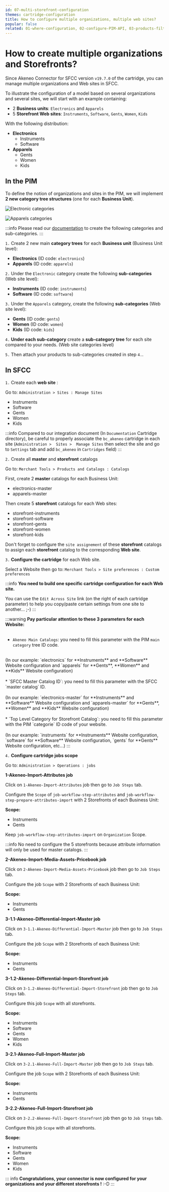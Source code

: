 ```yaml
---
id: 07-multi-storefront-configuration
themes: cartridge-configuration
title: How to configure multiple organizations, multiple web sites?
popular: false
related: 01-where-configuration, 02-configure-PIM-API, 03-products-filter-configuration, 04-import-images-configuration, 05-mapping-configuration, 06-categories-configuration
---
```


# How to create multiple organizations and Storefronts?

Since Akeneo Connector for SFCC version `v19.7.0` of the cartridge, you can manage multiple organizations and Web sites in SFCC.

To illustrate the configuration of a model based on several organizations and several sites, we will start with an example containing:

- 2 **Business units**: `Electronics` and `Apparels`
- 5 **Storefront Web sites**: `Instruments`, `Software`, `Gents`, `Women`, `Kids`

With the following distribution:

* **Electronics**
  * Instruments
  * Software
* **Apparels**
  * Gents
  * Women
  * Kids

## In the PIM

To define the notion of organizations and sites in the PIM, we will implement **2 new category tree structures** (one for each **Business Unit**).

![Electronic categories](../img/sfcc-cartridge-cat2.png)

![Apparels categories](../img/sfcc-cartridge-cat1.png)

:::info
Please read our [documentation](/pim/v3/articles/what-is-a-category.html#how-to-create-a-new-category) to create the following categories and sub-categories.
:::

`1.` Create 2 new main **category trees** for each **Business unit** (Business Unit level):

* **Electronics** (ID code: `electronics`)
* **Apparels** (ID code: `apparels`)

`2.` Under the `Electronic` category create the following **sub-categories** (Web site level):

* **Instruments** (ID code: `instruments`)
* **Software** (ID code: `software`)

`3.` Under the `Apparels` category, create the following **sub-categories** (Web site level):

* **Gents** (ID code: `gents`)
* **Women** (ID code: `women`)
* **Kids** (ID code: `kids`)

`4.` **Under each sub-category** create a **sub-category tree** for each site compared to your needs. (Web site categories level)

`5.` Then attach your products to sub-categories created in step `4.`.

## In SFCC

`1.` Create each **web site** :

Go to: `Administration > Sites : Manage Sites`

* Instruments
* Software
* Gents
* Women
* Kids

:::info
Compared to our integration document (In `Documentation` Cartridge directory), be careful to properly associate the `bc_akeneo` cartridge in each site (`Administration >  Sites >  Manage Sites` then select the site and go to `Settings` tab and add `bc_akeneo` in `Cartridges` field)
:::

`2.` Create all **master** and **storefront** catalogs

Go to: `Merchant Tools > Products and Catalogs : Catalogs`

First, create 2 **master** catalogs for each Business Unit:
* electronics-master
* apparels-master

Then create 5 **storefront** catalogs for each Web sites:

* storefront-instruments
* storefront-software
* storefront-gents
* storefront-women
* storefront-kids

Don't forget to configure the `site assignement` of these **storefront** catalogs to assign each **storefront** catalog to the corresponding **Web site**.

`3.` **Configure the cartridge** for each Web site.

Select a Website then go to: `Merchant Tools > Site preferences : Custom preferences`

:::info
**You need to build one specific cartridge configuration for each Web site.**

You can use the `Edit Across Site` link (on the right of each cartridge parameter) to help you copy/paste certain settings from one site to another... ;-)
:::

:::warning
**Pay particular attention to these 3 parameters for each Website:**<br>
<br>
* `Akeneo Main Catalogs`: you need to fill this parameter with the PIM `main category` tree ID code.<br>
<br>
(In our example: `electronics` for **Instruments** and **Software** Website configuration and `apparels` for **Gents**, **Women** and **Kids** Website configuration)<br>
<br>
* `SFCC Master Catalog ID`: you need to fill this parameter with the SFCC `master catalog` ID.<br>
<br>
(In our example: `electronics-master` for **Instruments** and **Software** Website configuration and `apparels-master` for **Gents**, **Women** and **Kids** Website configuration)<br>
<br>
* `Top Level Category for Storefront Catalog`: you need to fill this parameter with the PIM `categorie` ID code of your website.<br>
<br>
(In our example: `instruments` for **Instruments** Website configuration, `software` for **Software** Website configuration, `gents` for **Gents** Website configuration, etc...)
:::

`4.` **Configure cartridge jobs scope**

Go to: `Administration > Operations : jobs`

**1-Akeneo-Import-Attributes job**

Click on `1-Akeneo-Import-Attributes` job then go to `Job Steps` tab.

Configure the `Scope` of `job-workflow-step-attributes` and `job-workflow-step-prepare-attributes-import` with 2 Storefronts of each Business Unit:

**Scope:**
* Instruments
* Gents

Keep `job-workflow-step-attributes-import` on `Organization` Scope.

:::info
No need to configure the 5 storefronts because attribute information will only be used for master catalogs.
:::

**2-Akeneo-Import-Media-Assets-Pricebook job**

Click on `2-Akeneo-Import-Media-Assets-Pricebook` job then go to `Job Steps` tab.

Configure the job `Scope` with 2 Storefronts of each Business Unit:

**Scope:**
* Instruments
* Gents

**3-1.1-Akeneo-Differential-Import-Master job**

Click on `3-1.1-Akeneo-Differential-Import-Master` job then go to `Job Steps` tab.

Configure the job `Scope` with 2 Storefronts of each Business Unit:

**Scope:**
* Instruments
* Gents

**3-1.2-Akeneo-Differential-Import-Storefront job**

Click on `3-1.2-Akeneo-Differential-Import-Storefront` job then go to `Job Steps` tab.

Configure this job `Scope` with all storefronts.

**Scope:**
* Instruments
* Software
* Gents
* Women
* Kids

**3-2.1-Akeneo-Full-Import-Master job**

Click on `3-2.1-Akeneo-Full-Import-Master` job then go to `Job Steps` tab.

Configure the job `Scope` with 2 Storefronts of each Business Unit:

**Scope:**
* Instruments
* Gents

**3-2.2-Akeneo-Full-Import-Storefront job**

Click on `3-2.2-Akeneo-Full-Import-Storefront` job then go to `Job Steps` tab.

Configure this job `Scope` with all storefronts.

**Scope:**
* Instruments
* Software
* Gents
* Women
* Kids

::: info
**Congratulations, your connector is now configured for your organizations and your different storefronts !** :-D
:::
